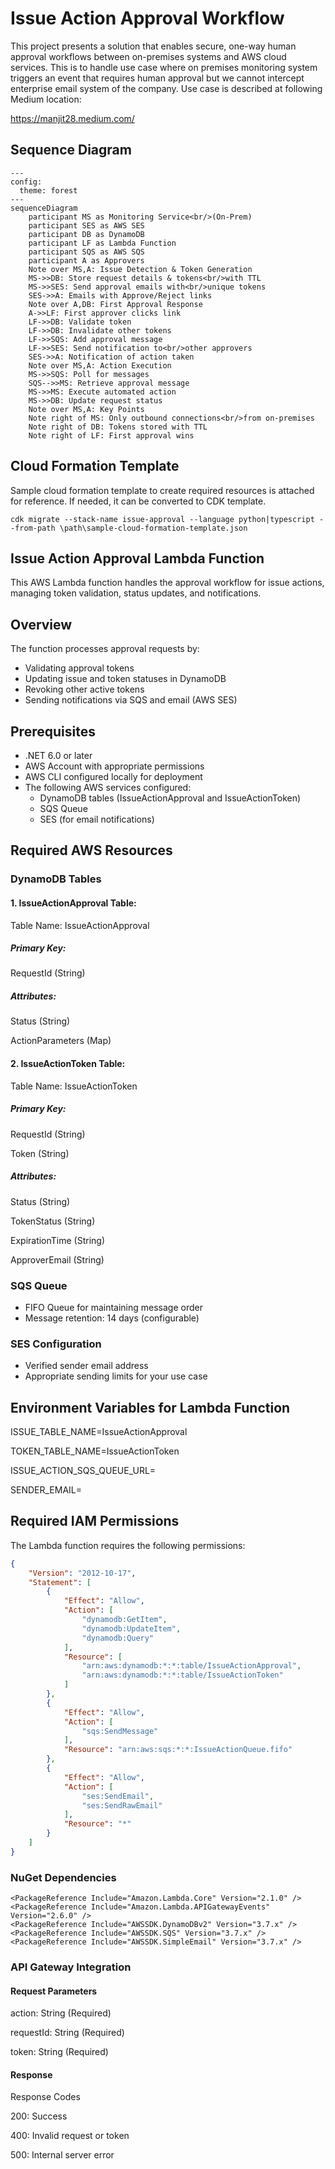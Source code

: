 # Issue Action Approval Workflow
This project presents a solution that enables secure, one-way human approval workflows between on-premises systems and AWS cloud services. This is to handle use case where on premises monitoring system triggers an event that requires human approval but we cannot intercept enterprise email system of the company. Use case is described at following Medium location:


https://manjit28.medium.com/

## Sequence Diagram

```mermaid
---
config:
  theme: forest
---
sequenceDiagram
    participant MS as Monitoring Service<br/>(On-Prem)
    participant SES as AWS SES
    participant DB as DynamoDB
    participant LF as Lambda Function
    participant SQS as AWS SQS
    participant A as Approvers
    Note over MS,A: Issue Detection & Token Generation
    MS->>DB: Store request details & tokens<br/>with TTL
    MS->>SES: Send approval emails with<br/>unique tokens
    SES->>A: Emails with Approve/Reject links
    Note over A,DB: First Approval Response
    A->>LF: First approver clicks link
    LF->>DB: Validate token
    LF->>DB: Invalidate other tokens
    LF->>SQS: Add approval message
    LF->>SES: Send notification to<br/>other approvers
    SES->>A: Notification of action taken
    Note over MS,A: Action Execution
    MS->>SQS: Poll for messages
    SQS-->>MS: Retrieve approval message
    MS->>MS: Execute automated action
    MS->>DB: Update request status
    Note over MS,A: Key Points
    Note right of MS: Only outbound connections<br/>from on-premises
    Note right of DB: Tokens stored with TTL
    Note right of LF: First approval wins

```




## Cloud Formation Template
Sample cloud formation template to create required resources is attached for reference. If needed, it can be converted to CDK template.

```
cdk migrate --stack-name issue-approval --language python|typescript --from-path \path\sample-cloud-formation-template.json
```

## Issue Action Approval Lambda Function

This AWS Lambda function handles the approval workflow for issue actions, managing token validation, status updates, and notifications.

## Overview

The function processes approval requests by:
- Validating approval tokens
- Updating issue and token statuses in DynamoDB
- Revoking other active tokens
- Sending notifications via SQS and email (AWS SES)

## Prerequisites

- .NET 6.0 or later
- AWS Account with appropriate permissions
- AWS CLI configured locally for deployment
- The following AWS services configured:
  - DynamoDB tables (IssueActionApproval and IssueActionToken)
  - SQS Queue
  - SES (for email notifications)

## Required AWS Resources

### DynamoDB Tables

#### 1. IssueActionApproval Table:

Table Name: IssueActionApproval

##### Primary Key: 

RequestId (String)

##### Attributes:

Status (String)

ActionParameters (Map)

#### 2. IssueActionToken Table:

Table Name: IssueActionToken

##### Primary Key:

RequestId (String)

Token (String) 

##### Attributes:

Status (String)

TokenStatus (String)

ExpirationTime (String)

ApproverEmail (String)

### SQS Queue
- FIFO Queue for maintaining message order
- Message retention: 14 days (configurable)

### SES Configuration
- Verified sender email address
- Appropriate sending limits for your use case

## Environment Variables for Lambda Function
ISSUE_TABLE_NAME=IssueActionApproval

TOKEN_TABLE_NAME=IssueActionToken

ISSUE_ACTION_SQS_QUEUE_URL=<your-sqs-queue-url>

SENDER_EMAIL=<your-verified-ses-email>


## Required IAM Permissions

The Lambda function requires the following permissions:

```json
{
    "Version": "2012-10-17",
    "Statement": [
        {
            "Effect": "Allow",
            "Action": [
                "dynamodb:GetItem",
                "dynamodb:UpdateItem",
                "dynamodb:Query"
            ],
            "Resource": [
                "arn:aws:dynamodb:*:*:table/IssueActionApproval",
                "arn:aws:dynamodb:*:*:table/IssueActionToken"
            ]
        },
        {
            "Effect": "Allow",
            "Action": [
                "sqs:SendMessage"
            ],
            "Resource": "arn:aws:sqs:*:*:IssueActionQueue.fifo"
        },
        {
            "Effect": "Allow",
            "Action": [
                "ses:SendEmail",
                "ses:SendRawEmail"
            ],
            "Resource": "*"
        }
    ]
}
```

### NuGet Dependencies
```
<PackageReference Include="Amazon.Lambda.Core" Version="2.1.0" />
<PackageReference Include="Amazon.Lambda.APIGatewayEvents" Version="2.6.0" />
<PackageReference Include="AWSSDK.DynamoDBv2" Version="3.7.x" />
<PackageReference Include="AWSSDK.SQS" Version="3.7.x" />
<PackageReference Include="AWSSDK.SimpleEmail" Version="3.7.x" />
```
### API Gateway Integration
#### Request Parameters

action: String (Required)

requestId: String (Required)

token: String (Required)

#### Response

Response Codes

200: Success

400: Invalid request or token

500: Internal server error
